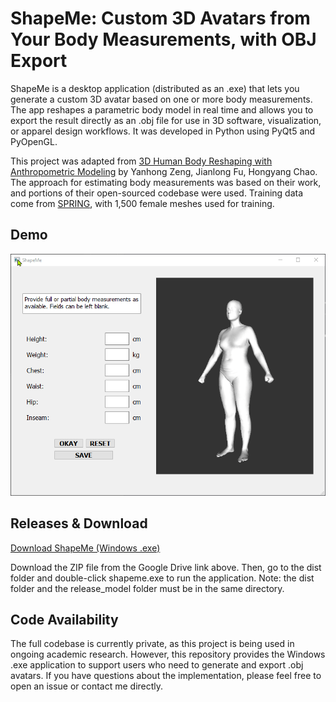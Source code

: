 # ShapeMe: Custom 3D Avatars from Your Body Measurements, with OBJ Export

ShapeMe is a desktop application (distributed as an .exe) that lets you generate a custom 3D avatar based on one or more body measurements. The app reshapes a parametric body model in real time and allows you to export the result directly as an .obj file for use in 3D software, visualization, or apparel design workflows. It was developed in Python using PyQt5 and PyOpenGL.

This project was adapted from [3D Human Body Reshaping with Anthropometric Modeling](https://github.com/zengyh1900/3D-Human-Body-Shape?tab=readme-ov-file) by Yanhong Zeng, Jianlong Fu, Hongyang Chao. The approach for estimating body measurements was based on their work, and portions of their open-sourced codebase were used. Training data come from [SPRING](https://graphics.soe.ucsc.edu/data/BodyModels/index.html), with 1,500 female meshes used for training.

## Demo
![example](shape.gif)

## Releases & Download
[Download ShapeMe (Windows .exe)](https://drive.google.com/file/d/1Z1C5BGXOrTVzLMBpBD-qnWg5MW6_UYWN/view?usp=sharing)

Download the ZIP file from the Google Drive link above. Then, go to the dist folder and double-click shapeme.exe to run the application. 
Note: the dist folder and the release_model folder must be in the same directory.

## Code Availability

The full codebase is currently private, as this project is being used in ongoing academic research. However, this repository provides the Windows .exe application to support users who need to generate and export .obj avatars. If you have questions about the implementation, please feel free to open an issue or contact me directly.


